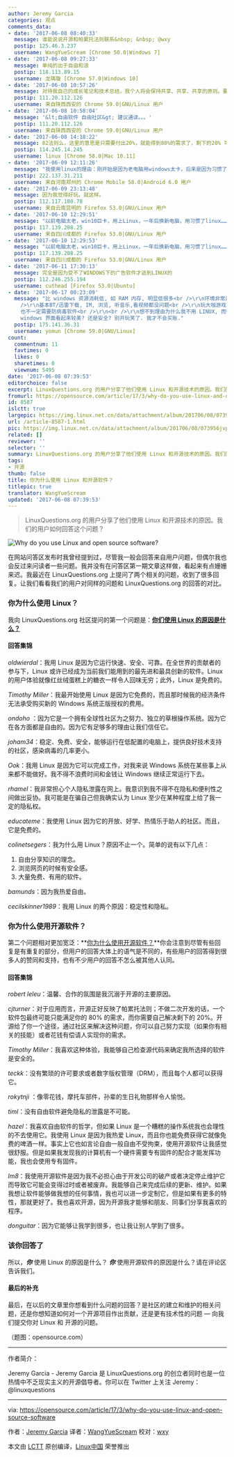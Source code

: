 ```yaml
---
author: Jeremy Garcia
categories: 观点
comments_data:
- date: '2017-06-08 08:40:33'
  message: 谁能说说开源和帕累托法则联系&nbsp; &nbsp; @wxy
  postip: 125.46.3.237
  username: WangYueScream [Chrome 50.0|Windows 7]
- date: '2017-06-08 09:27:33'
  message: 单纯的出于自由和浪
  postip: 118.113.89.15
  username: 龙瑀璇 [Chrome 57.0|Windows 10]
- date: '2017-06-08 10:57:26'
  message: 对待我自己的成长笔记和技术总结，我个人将会保持共享、共享、共享的原则。要不然自己忘记了都找不到。。。这很像DNA片段。最好的保留就是把自己复制出去！！！
  postip: 111.20.112.126
  username: 来自陕西西安的 Chrome 59.0|GNU/Linux 用户
- date: '2017-06-08 10:58:04'
  message: '&lt;自由软件 自由社区&gt; 建议通读。。。'
  postip: 111.20.112.126
  username: 来自陕西西安的 Chrome 59.0|GNU/Linux 用户
- date: '2017-06-08 14:18:22'
  message: 82法则么，这里的意思是只需要付出20%，就能得到80%的需求了，剩下的20% 可以付费或者自己搞定。
  postip: 114.245.14.245
  username: linux [Chrome 58.0|Mac 10.11]
- date: '2017-06-09 12:11:26'
  message: "我使用linux的理由：刚开始是因为老电脑用windows太卡，后来是因为习惯了就不想换了。<br />\r\n我使用开源软件的理由：并没有什么特殊的理由，linux下大多数实用和好用的软件都是开源的。但如果一个很不错的软件不开源，我还是会选择使用它。"
  postip: 222.137.31.211
  username: 来自河南郑州的 Chrome Mobile 58.0|Android 6.0 用户
- date: '2017-06-09 23:13:48'
  message: 因为我觉得好玩。就这样。
  postip: 112.117.180.78
  username: 来自云南昆明的 Firefox 53.0|GNU/Linux 用户
- date: '2017-06-10 12:29:51'
  message: "以前电脑太老，win10巨卡，用上Linux，一年后换新电脑，用习惯了linux……必要条件<br />\r\n恰好用linux相对不卡，恰好linux免费开源……充分条件"
  postip: 117.139.208.25
  username: 来自四川成都的 Firefox 53.0|GNU/Linux 用户
- date: '2017-06-10 12:29:53'
  message: "以前电脑太老，win10巨卡，用上Linux，一年后换新电脑，用习惯了linux……必要条件<br />\r\n恰好用linux相对不卡，恰好linux免费开源……充分条件"
  postip: 117.139.208.25
  username: 来自四川成都的 Firefox 53.0|GNU/Linux 用户
- date: '2017-06-11 17:30:13'
  message: 完全是因为受不了WINDOWS下的广告软件才逃到LINUX的
  postip: 112.246.255.194
  username: cuthead [Firefox 53.0|Ubuntu]
- date: '2017-06-17 00:23:09'
  message: "比 windows 资源消耗低, 如 RAM 内存, 明显低很多<br />\r\n环境非常适合用于开发, 安装软件也很方便, 一个指令即可<br
    />\r\n基本BT/迅雷下载, IM, 浏览, 听音乐,看视频都没问题<br />\r\n玩大咖游戏可以用 Steam, 但网上买游戏不是免费<br />\r\n不需要磁盘整理,
    也不一定需要防病毒软件<br />\r\n<br />\r\n想不到理由为什么我不用 LINUX, 而特意买 windows 来用. <br />\r\n就因为
    windows 界面看起来较美? 还是安全? 别开玩笑了. 我才不会买账."
  postip: 175.141.36.31
  username: yomun [Chrome 59.0|GNU/Linux]
count:
  commentnum: 11
  favtimes: 0
  likes: 0
  sharetimes: 0
  viewnum: 5495
date: '2017-06-08 07:39:53'
editorchoice: false
excerpt: LinuxQuestions.org 的用户分享了他们使用 Linux 和开源技术的原因。我们的用户如何回答这个问题？
fromurl: https://opensource.com/article/17/3/why-do-you-use-linux-and-open-source-software
id: 8587
islctt: true
largepic: https://img.linux.net.cn/data/attachment/album/201706/08/073956jvpn21ma7mxux8an.png
url: /article-8587-1.html
pic: https://img.linux.net.cn/data/attachment/album/201706/08/073956jvpn21ma7mxux8an.png.thumb.jpg
related: []
reviewer: ''
selector: ''
summary: LinuxQuestions.org 的用户分享了他们使用 Linux 和开源技术的原因。我们的用户如何回答这个问题？
tags:
- 开源
thumb: false
title: 你为什么使用 Linux 和开源软件？
titlepic: true
translator: WangYueScream
updated: '2017-06-08 07:39:53'
---
```



> 
> LinuxQuestions.org 的用户分享了他们使用 Linux 和开源技术的原因。我们的用户如何回答这个问题？
> 
> 
> 


![Why do you use Linux and open source software?](https://img.linux.net.cn/data/attachment/album/201706/08/073956jvpn21ma7mxux8an.png "Why do you use Linux and open source software?")


在网站问答区发布时我曾经提到过，尽管我一般会回答来自用户问题，但偶尔我也会反过来问读者一些问题。我并没有在问答区第一期文章这样做，看起来有点姗姗来迟。我最近在 LinuxQuestions.org 上提问了两个相关的问题，收到了很多回复。让我们看看我们的用户对同样的问题和 LinuxQuestions.org 的回答的对比。


### 你为什么使用 Linux？


我向 LinuxQuestions.org 社区提问的第一个问题是：**[你们使用 Linux 的原因是什么？](http://www.linuxquestions.org/questions/linux-general-1/what-are-the-reasons-you-use-linux-4175600842/)**


#### 回答集锦


*oldwierdal*：我用 Linux 是因为它运行快速、安全、可靠。在全世界的贡献者的参与下，Linux 或许已经成为当前我们能用到的最先进和最具创新的软件。Linux 的用户体验就像红丝绒蛋糕上的糖衣一样令人回味无穷；此外，Linux 是免费的。


*Timothy Miller*：我最开始使用 Linux 是因为它免费的，而且那时候我的经济条件无法承受购买新的 Windows 系统正版授权的费用。


*ondoho* ：因为它是一个拥有全球性社区为之努力、独立的草根操作系统。因为它在各方面都是自由的。因为它有足够多的理由让我们信任它。


*joham34*：稳定、免费、安全，能够运行在低配置的电脑上，提供良好技术支持的社区，感染病毒的几率更小。


*Ook*：我用 Linux 是因为它可以完成工作，对我来说 Windows 系统在某些事上从来都不能做好。我不得不浪费时间和金钱让 Windows 继续正常运行下去。


*rhamel*：我非常担心个人隐私泄露在网上。我意识到我不得不在隐私和便利性之间做出妥协。我可能是在骗自己但我确实认为 Linux 至少在某种程度上给了我一定的隐私权。


*educateme*：我使用 Linux 因为它的开放、好学、热情乐于助人的社区。而且，它是免费的。


*colinetsegers*：我为什么用 Linux？原因不止一个。简单的说有以下几点：


1. 自由分享知识的理念。
2. 浏览网页的时候有安全感。
3. 大量免费、有用的软件。


*bamunds*：因为我热爱自由。


*cecilskinner1989*：我用 Linux 的两个原因：稳定性和隐私。


### 你为什么使用开源软件？


第二个问题相对更加宽泛：**[你为什么使用开源软件？](http://www.linuxquestions.org/questions/linux-general-1/what-are-the-reasons-you-use-open-source-software-4175600843/)**你会注意到尽管有些回复是有重复的部分，但用户的回答大体上的语气是不同的，有些用户的回答得到很多人的赞同和支持，也有不少用户的回答不怎么被其他人认同。


#### 回答集锦


*robert leleu*：温馨、合作的氛围是我沉溺于开源的主要原因。


*cjturner*：对于应用而言，开源正好反映了帕累托法则；不做二次开发的话，一个软件包最终可能只能满足你的 80% 的需求，而你需要自己解决剩下的 20%。开源给了你一个途径，通过社区来解决这种问题，你可以自己努力实现（如果你有相关的技能）或者花钱有偿请人实现你的需求。


*Timothy Miller*：我喜欢这种体验，我能够自己检查源代码来确定我所选择的软件是安全的。


*teckk*：没有繁琐的许可要求或者数字版权管理（DRM），而且每个人都可以获得它。


*rokytnji* ：像零花钱，摩托车部件，孙辈的生日礼物那样令人愉悦。


*timl*：没有自由软件避免隐私的泄露是不可能。


*hazel*：我喜欢自由软件的哲学，但如果 Linux 是一个糟糕的操作系统我也会理性的不去使用它。我使用 Linux 是因为我热爱 Linux，而且你也能免费获得它就像免费的啤酒一样。事实上它也如言论自由一般自由不受拘束，使用开源软件让我感觉很舒服。但是如果我发现我的计算机有一个硬件需要专有固件的配合才能发挥功能，我也会使用专有固件。


*lm8*：我使用开源软件是因为我不必担心由于开发公司的破产或者决定停止维护它而导致它可能会变得过时或者被废弃。我能够自己来完成后续的更新、维护。如果我想让软件能够做我想的任何事情，我也可以进一步定制它，但是如果有更多的特性，那就更好了。我也喜欢开源，因为开源我才能够和朋友、同事们分享我喜欢的程序。


*donguitar*：因为它能够让我学到很多，也让我让别人学到了很多。


### 该你回答了


所以，***你*** 使用 Linux 的原因是什么？ ***你*** 使用开源软件的原因是什么？请在评论区告诉我们。


#### 最后的补充


最后，在以后的文章里你想看到什么问题的回答？是社区的建立和维护的相关问题，还是你想知道如何对一个开源项目作出贡献，还是更有技术性的问题 — 向我们提交你对 Linux 和 开源的问题。


（题图：opensource.com）




---


作者简介：


Jeremy Garcia - Jeremy Garcia 是 LinuxQuestions.org 的创立者同时也是一位热情中不乏现实主义的开源倡导者。你可以在 Twitter 上关注 Jeremy：@linuxquestions




---


via: <https://opensource.com/article/17/3/why-do-you-use-linux-and-open-source-software>


作者：[Jeremy Garcia](https://opensource.com/users/jeremy-garcia) 译者：[WangYueScream](https://github.com/WangYueScream) 校对：[wxy](https://github.com/wxy)


本文由 [LCTT](https://github.com/LCTT/TranslateProject) 原创编译，[Linux中国](https://linux.cn/) 荣誉推出